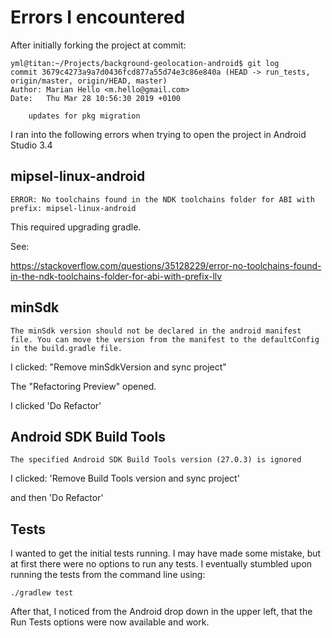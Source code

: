 # Errors I encountered

After initially forking the project at commit:

```
yml@titan:~/Projects/background-geolocation-android$ git log
commit 3679c4273a9a7d0436fcd877a55d74e3c86e840a (HEAD -> run_tests, origin/master, origin/HEAD, master)
Author: Marian Hello <m.hello@gmail.com>
Date:   Thu Mar 28 10:56:30 2019 +0100

    updates for pkg migration
```

I ran into the following errors when trying to open the project in Android Studio 3.4

## mipsel-linux-android

```
ERROR: No toolchains found in the NDK toolchains folder for ABI with prefix: mipsel-linux-android
```

This required upgrading gradle.

See:

https://stackoverflow.com/questions/35128229/error-no-toolchains-found-in-the-ndk-toolchains-folder-for-abi-with-prefix-llv

## minSdk

```
The minSdk version should not be declared in the android manifest file. You can move the version from the manifest to the defaultConfig in the build.gradle file.
```

I clicked: "Remove minSdkVersion and sync project"

The "Refactoring Preview" opened.

I clicked 'Do Refactor'

## Android SDK Build Tools

```
The specified Android SDK Build Tools version (27.0.3) is ignored
```

I clicked: 'Remove Build Tools version and sync project'

and then 'Do Refactor'

## Tests

I wanted to get the initial tests running. I may have made some mistake, but at first there were no options to run any
tests. I eventually stumbled upon running the tests from the command line using:

```
./gradlew test
```

After that, I noticed from the Android drop down in the upper left, that the Run Tests options were now available and work.


